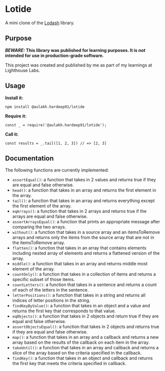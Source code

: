 # Lotide

A mini clone of the [Lodash](https://lodash.com) library.

## Purpose

**_BEWARE:_ This library was published for learning purposes. It is _not_ intended for use in production-grade software.**

This project was created and published by me as part of my learnings at Lighthouse Labs. 

## Usage

**Install it:**

`npm install @aulakh.hardeep91/lotide`

**Require it:**

`const _ = require('@aulakh.hardeep91/lotide');`

**Call it:**

`const results = _.tail([1, 2, 3]) // => [2, 3]`

## Documentation

The following functions are currently implemented:

* `assertEqual()`: a function that takes in 2 values and returns true if they are equal and false otherwise.
* `head()`: a function that takes in an array and returns the first element in the array.
* `tail()`: a function that takes in an array and returns everything except the first element of the array.
* `eqArrays()`: a function that takes in 2 arrays and returns true if the arrays are equal and false otherwise.
* `assertArraysEqual()`: a function that prints an appropriate message after comparing the two arrays.
* `without()`: a function that takes in a source array and an itemsToRemove arrays and returns only the items from the source array that are not in the itemsToRemove array.
* `flatten()`: a function that takes in an array that contains elements including nested array of elements and returns a flattened version of the array.
* `middle()`: a function that takes in an array and returns middle most element of the array.
* `countOnly()`: a function that takes in a collection of items and returns a specific subset of those items.
* `countLetters()`: a function that takes in a sentence and returns a count of each of the letters in the sentence.
* `letterPositions()`: a function that takes in a string and returns all indices of letter positions in the string.
* `findKeyByValue()`: a function that takes in an object and a value and returns the first key that corresponds to that value.
* `eqObjects()`: a function that takes in 2 objects and return true if they are equal and false otherwise.
* `assertObjectsEqual()`: a function that takes in 2 objects and returns true if they are equal and false otherwise.
* `map()`: a function that takes in an array and a callback and returns a new array based on the results of the callback on each item in the array.
* `takeUntil()`: a function that takes in an array and callback and returns a slice of the array based on the criteria specified in the callback.
* `findKey()`: a function that takes in an object and callback and returns the first key that meets the criteria specified in callback.